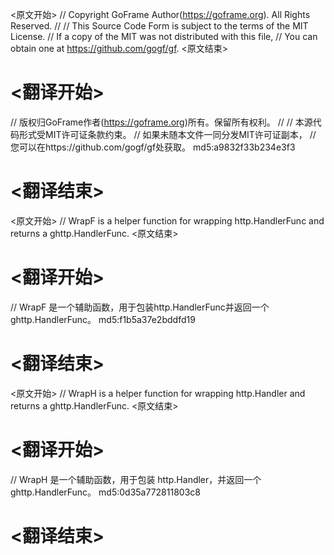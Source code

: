 
<原文开始>
// Copyright GoFrame Author(https://goframe.org). All Rights Reserved.
//
// This Source Code Form is subject to the terms of the MIT License.
// If a copy of the MIT was not distributed with this file,
// You can obtain one at https://github.com/gogf/gf.
<原文结束>

# <翻译开始>
// 版权归GoFrame作者(https://goframe.org)所有。保留所有权利。
//
// 本源代码形式受MIT许可证条款约束。
// 如果未随本文件一同分发MIT许可证副本，
// 您可以在https://github.com/gogf/gf处获取。 md5:a9832f33b234e3f3
# <翻译结束>


<原文开始>
// WrapF is a helper function for wrapping http.HandlerFunc and returns a ghttp.HandlerFunc.
<原文结束>

# <翻译开始>
// WrapF 是一个辅助函数，用于包装http.HandlerFunc并返回一个ghttp.HandlerFunc。 md5:f1b5a37e2bddfd19
# <翻译结束>


<原文开始>
// WrapH is a helper function for wrapping http.Handler and returns a ghttp.HandlerFunc.
<原文结束>

# <翻译开始>
// WrapH 是一个辅助函数，用于包装 http.Handler，并返回一个 ghttp.HandlerFunc。 md5:0d35a772811803c8
# <翻译结束>


